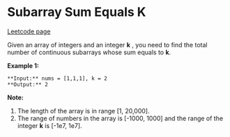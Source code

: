 # Subarray Sum Equals K
[Leetcode page](https://leetcode.com/problems/subarray-sum-equals-k/description)

Given an array of integers and an integer **k** , you need to find the total
number of continuous subarrays whose sum equals to **k**.

**Example 1:**  

    
    
    **Input:** nums = [1,1,1], k = 2
    **Output:** 2
    

**Note:**  

  1. The length of the array is in range [1, 20,000].
  2. The range of numbers in the array is [-1000, 1000] and the range of the integer **k** is [-1e7, 1e7].

